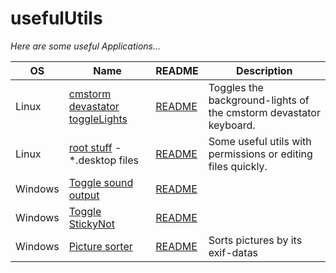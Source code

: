 # usefulUtils
_Here are some useful Applications..._

| OS | Name | README | Description |
| --- | --- | --- | --- |
| Linux | [cmstorm devastator toggleLights](linux/toggleKeyboardLights/cmstorm/cmstorm_devastator_toggleLights.sh) | [README](linux/toggleKeyboardLights/README.md) | Toggles the background-lights of the cmstorm devastator keyboard. |
| Linux | [root stuff](linux/root_stuff/) - \*.desktop files | [README](linux/root_stuff/README.md) | Some useful utils with permissions or editing files quickly. |
| Windows | [Toggle sound output](windows/toggleSoundOutput) | [README](windows/toggleSoundOutput/README.md) | |
| Windows | [Toggle StickyNot](windows/toggleStickyNot) | [README](windows/toggleStickyNot/README.md) | |
| Windows | [Picture sorter](windows/pictureSorter) | [README](windows/pictureSorter/README.md) | Sorts pictures by its exif-datas |
